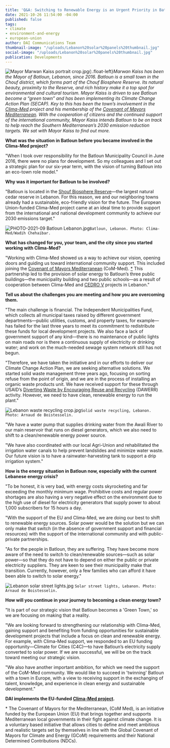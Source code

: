 ```yaml
---
title: 'Q&A: Switching to Renewable Energy is an Urgent Priority in Batloun, Lebanon'
date: 2021-10-26 11:54:00 -04:00
published: false
tags:
- climate
- environment-and-energy
- european-union
author: DAI Communications Team
thumbnail-image: "/uploads/Lebanon%20solar%20panels%20thumbnail.jpg"
social-image: "/uploads/Lebanon%20solar%20panels%20thumbnail.jpg"
publication: Developments
---
```


![Mayor Marwan Kaiss portrait crop.jpg](/uploads/Mayor%20Marwan%20Kaiss%20portrait%20crop.jpg){:.float-left}*Marwan Kaiss has been the Mayor of Batloun, Lebanon, since 2016. Batloun is a small town in the Chouf district, which forms part of the Chouf Biosphere Reserve. Its natural beauty, proximity to the Reserve, and rich history make it a top spot for environmental and cultural tourism. Mayor Kaiss is driven to see Batloun become a “green town” and has been implementing its Climate Change Action Plan (SECAP). Key to this has been the town’s involvement in the [Clima-Med](www.clima-med.eu) project and his membership of the [Covenant of Mayors Mediterranean](http://www.com-med.org/). With the cooperation of citizens and the continued support of the international community, Mayor Kaiss intends Batloun to be on track to help reach the Southern Mediterranean’s 2030 emission reduction targets. We sat with Mayor Kaiss to find out more.*

<!--more-->

**What was the situation in Batloun before you became involved in the Clima-Med project?**

"When I took over responsibility for the Batloun Municipality Council in June 2016, there were no plans for development. So my colleagues and I set out a strategic plan for our six-year term, with the vision of turning Batloun into an eco-town role model."

**Why was it important for Batloun to be involved?**  

"Batloun is located in the [Shouf Biosphere Reserve](http://www.shoufcedar.org/)—the largest natural cedar reserve in Lebanon. For this reason, we and our neighboring towns already had a sustainable, eco-friendly vision for the future. The European Union-funded Clima-Med project came at an ideal time to provide support from the international and national development community to achieve our 2030 emissions target." 

![PHOTO-2021-09 Batloun Lebanon.jpg](/uploads/PHOTO-2021-09%20Batloun%20Lebanon.jpg)`Batloun, Lebanon. Photo: Clima-Med/Wadih Chehaibar.`

**What has changed for you, your team, and the city since you started working with Clima-Med?**
 
"Working with Clima-Med showed us a way to achieve our vision, opening doors and guiding us toward international community support. This included joining the [Covenant of Mayors Mediterranean](https://www.com-med.org/en/) (CoM-Med). [*](#footnote-1) This partnership led to the provision of solar energy to Batloun’s three public buildings—the municipality building and two public schools—as a result of cooperation between Clima-Med and [CEDRO V](https://www.cedro-undp.org/) projects in Lebanon."

**Tell us about the challenges you are meeting and how you are overcoming them.**

"The main challenge is financial. The Independent Municipalities Fund, which collects all municipal taxes raised by different government departments—public utilities, customs, and property taxes, for example—has failed for the last three years to meet its commitment to redistribute these funds for local development projects. We also face a lack of government support of any kind—there is no maintenance of public lights on main roads nor is there a continuous supply of electricity or drinking water; and work on the much-needed sewage system network still has not begun. 

"Therefore, we have taken the initiative and in our efforts to deliver our Climate Change Action Plan, we are seeking alternative solutions. 
We started solid waste management three years ago, focusing on sorting refuse from the point of origin, and we are in the process of installing an organic waste products unit. We have received support for these through USAID’s [Diverting Waste by Encouraging Reuse and Recycling](https://berytech.org/programs/dawerr/) (DAWERR) activity. However, we need to have clean, renewable energy to run the plant."

![Lebanon waste recycling crop.jpg](/uploads/Lebanon%20waste%20recycling%20crop.jpg)`Solid waste recycling, Lebanon. Photo: Arnaud de Boistesselin.`

"We have a water pump that supplies drinking water from the Awali River to our main reservoir that runs on diesel generators, which we also need to shift to a clean/renewable energy power source.  

"We have also coordinated with our local Agri-Union and rehabilitated the irrigation water canals to help prevent landslides and minimize water waste. Our future vision is to have a rainwater-harvesting tank to support a drip irrigation system."

**How is the energy situation in Batloun now, especially with the current Lebanese energy crisis?**

"To be honest, it is very bad, with energy costs skyrocketing and far exceeding the monthly minimum wage. Prohibitive costs and regular power shortages are also having a very negative effect on the environment due to the high use of diesel for electricity generators that supply power to about 1,000 subscribers for 15 hours a day.

"With the support of the EU and Clima-Med, we are doing our best to shift to renewable energy sources. Solar power would be the solution but we can only make that switch (in the absence of government support and financial resources) with the support of the international community and with public-private partnerships.

"As for the people in Batloun, they are suffering. They have become more aware of the need to switch to clean/renewable sources—such as solar power—so that they do not have to depend on either the public or private electricity suppliers. They are keen to see their municipality make that transition. Currently, however, only a few families who can afford it have been able to switch to solar energy."

![Lebanon solar street lights.jpg](/uploads/Lebanon%20solar%20street%20lights.jpg) `Solar street lights, Lebanon. Photo: Arnaud de Boistesselin.`

**How will you continue in your journey to becoming a clean energy town?** 

"It is part of our strategic vision that Batloun becomes a 'Green Town,' so we are focusing on making that a reality.

"We are looking forward to strengthening our relationship with Clima-Med, gaining support and benefiting from funding opportunities for sustainable development projects that include a focus on clean and renewable energy. For example, with Clima-Med support, we responded to an EU funding opportunity—Climate for Cities (C4C)—to have Batloun’s electricity supply converted to solar power. If we are successful, we will be on the track toward meeting our strategic vision.

"We also have another important ambition, for which we need the support of the CoM-Med community. We would like to succeed in 'twinning' Batloun with a town in Europe, with a view to receiving support in the exchanging of talent, knowledge, and experience in clean energy and sustainable development."

**DAI implements the EU-funded [Clima-Med project](https://www.dai.com/our-work/projects/regional-eu-for-climate-action-in-the-european-neighbourhood-instrument-eni-southern-neighbourhood).**

<aside id="footnote-1">* The Covenant of Mayors for the Mediterranean, (CoM Med), is an initiative funded by the European Union (EU) that brings together and supports Mediterranean local governments in their fight against climate change. It is a voluntary based initiative that allows cities to define and meet ambitious and realistic targets set by themselves in line with the Global Covenant of Mayors for Climate and Energy (GCoM) requirements and their National Determined Contributions (NDCs).</aside>